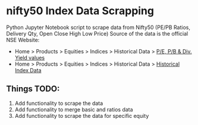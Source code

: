 # nifty50 Index Data Scrapping
Python Jupyter Notebook script to scrape data from Nifty50 (PE/PB Ratios, Delivery Qty, Open Close High Low Price)
Source of the data is the official NSE Website:
* Home > Products > Equities > Indices > Historical Data > [P/E, P/B & Div. Yield values](https://www1.nseindia.com/products/content/equities/indices/historical_pepb.htm)
* Home > Products > Equities > Indices > Historical Data > [Historical Index Data](https://www1.nseindia.com/products/content/equities/indices/historical_index_data.htm)
 
## Things TODO: 
1. Add functionality to scrape the data 
2. Add functionality to merge basic and ratios data
3. Add functionality to scrape the data for specific equity   
